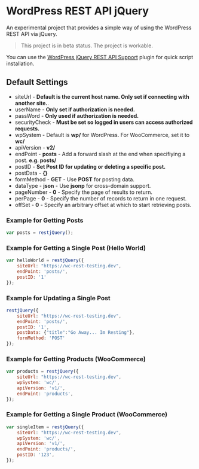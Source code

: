 # WordPress REST API jQuery

An experimental project that provides a simple way of using the WordPress REST API via jQuery.

> This project is in beta status. The project is workable.

You can use the [WordPress jQuery REST API Support](https://github.com/seb86/WordPress-REST-API-jQuery-Support) plugin for quick script installation.

## Default Settings

* siteUrl - **Default is the current host name. Only set if connecting with another site.**.
* userName - **Only set if authorization is needed.**
* passWord - **Only used if authorization is needed.**
* securityCheck - **Must be set so logged in users can access authorized requests.**
* wpSystem - Default is **wp/** for WordPress. For WooCommerce, set it to **wc/**
* apiVersion - **v2/**
* endPoint - **posts** - Add a forward slash at the end when specifiying a post. **e.g. posts/**
* postID - **Set Post ID for updating or deleting a specific post.**
* postData - **{}**
* formMethod - **GET** - Use **POST** for posting data.
* dataType - **json** - Use **jsonp** for cross-domain support.
* pageNumber - **0** - Specify the page of results to return.
* perPage - **0** - Specify the number of records to return in one request.
* offSet - **0** - Specify an arbitrary offset at which to start retrieving posts.


### Example for Getting Posts
```JavaScript
var posts = restjQuery();
```

### Example for Getting a Single Post (Hello World)
```JavaScript
var helloWorld = restjQuery({
	siteUrl: "https://wc-rest-testing.dev",
	endPoint: 'posts/',
	postID: '1'
});
```

### Example for Updating a Single Post
```JavaScript
restjQuery({
	siteUrl: "https://wc-rest-testing.dev",
	endPoint: 'posts/',
	postID: '1',
	postData: {"title":"Go Away... Im Resting"},
	formMethod: 'POST'
});
```

### Example for Getting Products (WooCommerce)
```JavaScript
var products = restjQuery({
	siteUrl: "https://wc-rest-testing.dev",
	wpSystem: 'wc/',
	apiVersion: 'v1/',
	endPoint: 'products',
});
```

### Example for Getting a Single Product (WooCommerce)
```JavaScript
var singleItem = restjQuery({
	siteUrl: "https://wc-rest-testing.dev",
	wpSystem: 'wc/',
	apiVersion: 'v1/',
	endPoint: 'products/',
	postID: '123',
});
```
